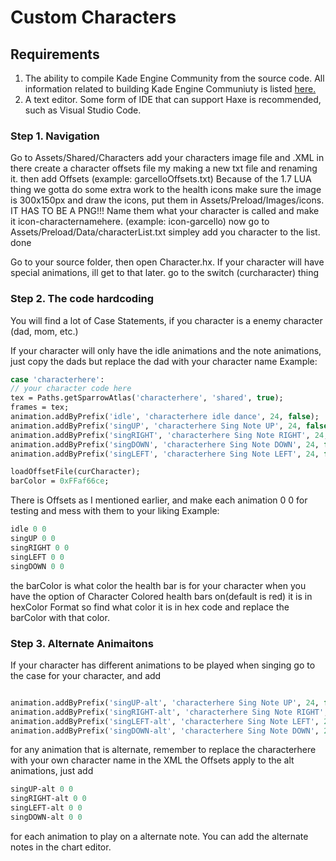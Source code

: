 # Custom Characters

## Requirements
1. The ability to compile Kade Engine Community from the source code. All information related to building Kade Engine Communiuty is listed [here.](https://github.com/TheRealJake12/Kade-Engine-1.7-Community/blob/master/docs/building.md)
2. A text editor. Some form of IDE that can support Haxe is recommended, such as Visual Studio Code.



### Step 1. Navigation

Go to Assets/Shared/Characters
add your characters image file and .XML in there
create a character offsets file my making a new txt file and renaming it. then add Offsets (example: garcelloOffsets.txt)
Because of the 1.7 LUA thing we gotta do some extra work to the health icons
make sure the image is 300x150px and draw the icons, put them in Assets/Preload/Images/icons. IT HAS TO BE A PNG!!!
Name them what your character is called and make it icon-characternamehere. (example: icon-garcello)
now go to Assets/Preload/Data/characterList.txt
simpley add you character to the list. done



Go to your source folder, then open Character.hx.
If your character will have special animations, ill get to that later.
go to the switch (curcharacter) thing

### Step 2. The code hardcoding

You will find a lot of Case Statements, if you character is a enemy character (dad, mom, etc.)

If your character will only have the idle animations and the note animations, just copy the dads but replace the dad with your character name
Example:
```haxe
case 'characterhere':
// your character code here
tex = Paths.getSparrowAtlas('characterhere', 'shared', true);
frames = tex;
animation.addByPrefix('idle', 'characterhere idle dance', 24, false);
animation.addByPrefix('singUP', 'characterhere Sing Note UP', 24, false);
animation.addByPrefix('singRIGHT', 'characterhere Sing Note RIGHT', 24, false);
animation.addByPrefix('singDOWN', 'characterhere Sing Note DOWN', 24, false);
animation.addByPrefix('singLEFT', 'characterhere Sing Note LEFT', 24, false);

loadOffsetFile(curCharacter);
barColor = 0xFFaf66ce;
```
There is Offsets as I mentioned earlier, and make each animation 0 0 for testing and mess with them to your liking
Example:
```haxe
idle 0 0
singUP 0 0
singRIGHT 0 0
singLEFT 0 0
singDOWN 0 0
```

the barColor is what color the health bar is for your character when you have the option of Character Colored health bars on(default is red)
it is in hexColor Format so find what color it is in hex code and replace the barColor with that color.


### Step 3. Alternate Animaitons

If your character has different animations to be played when singing
go to the case for your character, and add
```haxe

animation.addByPrefix('singUP-alt', 'characterhere Sing Note UP', 24, false);
animation.addByPrefix('singRIGHT-alt', 'characterhere Sing Note RIGHT', 24, false);
animation.addByPrefix('singLEFT-alt', 'characterhere Sing Note LEFT', 24, false);
animation.addByPrefix('singDOWN-alt', 'characterhere Sing Note DOWN', 24, false);
```
for any animation that is alternate, remember to replace the characterhere with your own character name in the XML
the Offsets apply to the alt animations, just add
```haxe
singUP-alt 0 0
singRIGHT-alt 0 0
singLEFT-alt 0 0
singDOWN-alt 0 0
```
for each animation to play on a alternate note. You can add the alternate notes in the chart editor.


